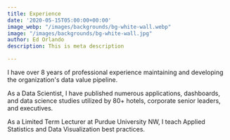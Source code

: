 ```yaml
---
title: Experience
date: '2020-05-15T05:00:00+00:00'
image_webp: "/images/backgrounds/bg-white-wall.webp"
image: "/images/backgrounds/bg-white-wall.jpg"
author: Ed Orlando
description: This is meta description

---
```

I have over 8 years of professional experience maintaining and developing the organization's data value pipeline.  

As a Data Scientist, I have published numerous applications, dashboards, and data science studies utilized by 80+ hotels, corporate senior leaders, and executives.

As a Limited Term Lecturer at Purdue University NW, I teach Applied Statistics and Data Visualization best practices.